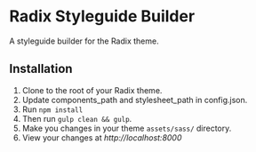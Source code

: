 # Radix Styleguide Builder
A styleguide builder for the Radix theme.

## Installation

1. Clone to the root of your Radix theme.
2. Update components_path and stylesheet_path in config.json.
3. Run `npm install`
4. Then run `gulp clean && gulp`.
5. Make you changes in your theme `assets/sass/` directory.
6. View your changes at *http://localhost:8000*
